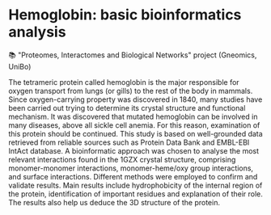 # Hemoglobin: basic bioinformatics analysis

:books: "Proteomes, Interactomes and Biological Networks" project (Gneomics, UniBo)

The tetrameric protein called hemoglobin is the major responsible for oxygen transport from lungs (or gills) to the rest of the body in mammals. Since oxygen-carrying property was discovered in 1840, many studies have been carried out trying to determine its crystal structure and functional mechanism. It was discovered that mutated hemoglobin can be involved in many diseases, above all sickle cell anemia. For this reason, examination of this protein should be continued. This study is based on well-grounded data retrieved from reliable sources such as Protein Data Bank and EMBL-EBI IntAct database. A bioinformatic approach was chosen to analyse the most relevant interactions found in the 1GZX crystal structure, comprising monomer-monomer interactions, monomer-heme/oxy group interactions, and surface interactions. Different methods were employed to confirm and validate results. Main results include hydrophobicity of the internal region of the protein, identification of important residues and explanation of their role. The results also help us deduce the 3D structure of the protein.

